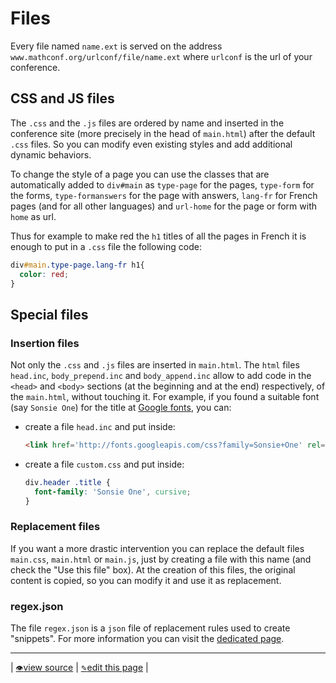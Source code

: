 # Files

Every file named `name.ext` is served on the address `www.mathconf.org/urlconf/file/name.ext`  where `urlconf` is the url of your conference.

## CSS and JS files

The `.css` and the `.js` files are ordered by name and inserted in the conference site (more precisely in the head of `main.html`) after the default `.css` files. So you can modify even existing styles and add additional dynamic behaviors.

To change the style of a page you can use the classes that are automatically added to `div#main` as `type-page` for the pages, `type-form` for the forms, `type-formanswers` for the page with answers, `lang-fr` for French pages (and for all other languages) and `url-home` for the page or form with `home` as url.

Thus for example to make red the `h1` titles of all the pages in French it is enough to put in a `.css` file the following code:
```css
div#main.type-page.lang-fr h1{
  color: red;
}
```

## Special files

### Insertion files

Not only the `.css` and `.js` files are inserted in `main.html`. The `html` files `head.inc`, `body_prepend.inc` and `body_append.inc` allow to add code in the `<head>` and `<body>` sections (at the beginning and at the end) respectively, of the `main.html`, without touching it. For example, if you found a suitable font (say `Sonsie One`) for the title at [Google fonts](https://fonts.google.com/specimen/Sonsie+One), you can:

- create a file `head.inc` and put inside:

    ```html
    <link href='http://fonts.googleapis.com/css?family=Sonsie+One' rel='stylesheet' type='text/css'>
    ```

- create a file `custom.css` and put inside:

    ```css
    div.header .title {
      font-family: 'Sonsie One', cursive;
    }
    ```

### Replacement files

If you want a more drastic intervention you can replace the default files `main.css`, `main.html` or `main.js`, just by creating a file with this name (and check the "Use this file" box). At the creation of this files, the original content is copied, so you can modify it and use it as replacement.

### regex.json

The file `regex.json` is a `json` file of replacement rules used to create "snippets". For more information you can visit the [dedicated page](https://mathconf.github.io/regex/).

---
| [<small>👁</small>view source](https://github.com/mathconf/help/blob/master/files.md) | [<small>✎</small>edit this page](https://github.com/mathconf/help/edit/master/files.md) |
